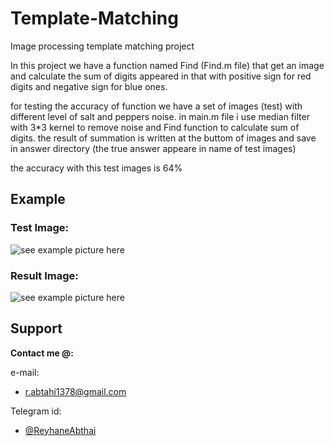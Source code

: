 # Template-Matching
Image processing template matching project

In this project we have a function named Find (Find.m file) that get an image and calculate the sum of digits appeared in that with positive sign for red digits and negative sign for blue ones.

for testing the accuracy of function we have a set of images (test) with different level of salt and peppers noise. in main.m file i use median filter with 3*3 kernel to remove noise and Find function to calculate sum of digits. the result of summation is written at the buttom of images and save in answer directory
(the true answer appeare in name of test images)

the accuracy with this test images is 64%
## Example
### Test Image: 
![see example picture here](Image_1_1.png)

### Result Image:
![see example picture here](answer/Image_1_1.png)


## Support

**Contact me @:**

e-mail:

* r.abtahi1378@gmail.com

Telegram id:

* [@ReyhaneAbthai](https://t.me/ReyhaneAbtahi)
